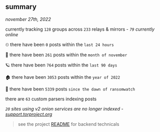 
## summary
_november 27th, 2022_

currently tracking `128` groups across `233` relays & mirrors - _`79` currently online_

⏲ there have been `0` posts within the `last 24 hours`

🦈 there have been `261` posts within the `month of november`

🪐 there have been `764` posts within the `last 90 days`

🏚 there have been `3053` posts within the `year of 2022`

🦕 there have been `5339` posts `since the dawn of ransomwatch`

there are `63` custom parsers indexing posts

_`20` sites using v2 onion services are no longer indexed - [support.torproject.org](https://support.torproject.org/onionservices/v2-deprecation/)_

> see the project [README](https://github.com/joshhighet/ransomwatch#ransomwatch--) for backend technicals
